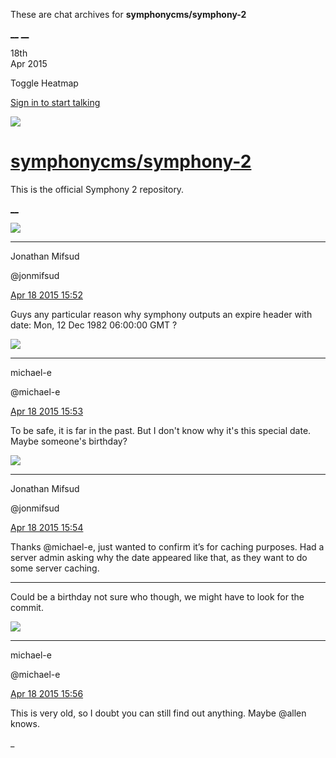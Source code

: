These are chat archives for **symphonycms/symphony-2**

[__](/symphonycms/symphony-2/archives/2015/04/19)
[__](/symphonycms/symphony-2/archives/2015/04/17)

18th  
Apr 2015

Toggle Heatmap

[Sign in to start talking](/login?action=login&button=archive-login)

![](https://avatars-02.gitter.im/group/iv/3/57542c45c43b8c601977197e?s=48)

#  [symphonycms/symphony-2](/symphonycms/symphony-2)

This is the official Symphony 2 repository.

[ __ ](/orgs/symphonycms/rooms "More symphonycms rooms" )

![](https://avatars1.githubusercontent.com/u/859775?v=3&s=30)

__ __

Jonathan Mifsud

@jonmifsud

[Apr 18 2015
15:52](https://gitter.im/symphonycms/symphony-2?at=55327dadc6d9d4681f87a0b1 ""
)

Guys any particular reason why symphony outputs an expire header with date:
Mon, 12 Dec 1982 06:00:00 GMT ?

![](https://avatars2.githubusercontent.com/u/40072?v=3&s=30)

__ __

michael-e

@michael-e

[Apr 18 2015
15:53](https://gitter.im/symphonycms/symphony-2?at=55327df28c86646906dd63de ""
)

To be safe, it is far in the past. But I don't know why it's this special
date. Maybe someone's birthday?

![](https://avatars1.githubusercontent.com/u/859775?v=3&s=30)

__ __

Jonathan Mifsud

@jonmifsud

[Apr 18 2015
15:54](https://gitter.im/symphonycms/symphony-2?at=55327e4bc6d9d4681f87a0b5 ""
)

Thanks @michael-e, just wanted to confirm it’s for caching purposes. Had a
server admin asking why the date appeared like that, as they want to do some
server caching.

__ __

Could be a birthday not sure who though, we might have to look for the commit.

![](https://avatars2.githubusercontent.com/u/40072?v=3&s=30)

__ __

michael-e

@michael-e

[Apr 18 2015
15:56](https://gitter.im/symphonycms/symphony-2?at=55327eae42572ef44a583038 ""
)

This is very old, so I doubt you can still find out anything. Maybe @allen
knows.

_

